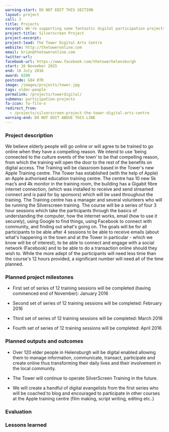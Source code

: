 ```yaml
---
warning-start: DO NOT EDIT THIS SECTION
layout: project
call: 3
title: Projects
excerpt: We're supporting some fantastic digital participation projects. Here are their stories.
project-title: Silverscreen Project
project-excerpt:
project-lead: The Tower Digital Arts Centre
website: http://thetoweronline.com
email: brian@thetoweronline.com
twitter-url:
facebook-url: https://www.facebook.com/thetowerhelensburgh
start: 16 November 2015
end: 18 July 2016
award: 8200
postcode: G84 8TR
image: /images/projects/tower.jpg
tags: older-people
permalink: /projects/towerdigital/
submenu: participation-projects
fa-icon: fa-file-o
redirect_from:
  - /projects/silverscreen-project-the-tower-digital-arts-centre
warning-end: DO NOT EDIT ABOVE THIS LINE
---
```


### Project description
We believe elderly people will go online or will agree to be trained to go online when they have a compelling reason. We intend to use ’being connected to the culture events of the town’ to be that compelling reason, from which the training will open the door to the rest of the benefits on digital access. The Training will be classroom based in the Tower's new Apple Training centre. The Tower has established (with the help of Apple) an Apple authorised education training centre. The centre has 10 new 5k mac’s and 4k monitor in the training room, the building has a Gigabit fibre internet connection, (which was installed to receive and send streamed connect and is paid for by sponsors) which will be used throughout the training. The Training centre has a manager and several volunteers who will be running the Silverscreen training. The course will be a series of four 3 hour sessions which take the participants through the basics of understanding the computer, how the internet works, email (how to use it securely), using Google to find things, using Facebook to connect with community, and finding out what's going on. The goals will be for all participants to be able after 4 sessions to be able to receive emails (about what's happening in the town and at the Tower in particular - which we know will be of interest), to be able to connect and engage with a social network (Facebook) and to be able to do a transaction online should they wish to. While the more adept of the participants will need less time than the course's 12 hours provided, a significant number will need all of the time planned.


### Planned project milestones

* First set of series of 12 training sessions will be completed (having commenced end of November): January 2016

* Second set of series of 12 training sessions will be completed: February 2016

* Third set of series of 12 training sessions will be completed: March 2016

* Fourth set of series of 12 training sessions will be completed: April 2016


### Planned outputs and outcomes

* Over 120 elder people in Helensburgh will be digital enabled allowing them to manage information, communicate, transact, participate and create online thus transforming their daily lives and their involvement in the local community.

* The Tower will continue to operate SilverScreen Training in the future.

* We will create a handful of digital evangelists from the first series who will be coached to blog and encouraged to participate in other courses at the Apple training centre (film making, script writing, editing etc..)


### Evaluation


### Lessons learned
